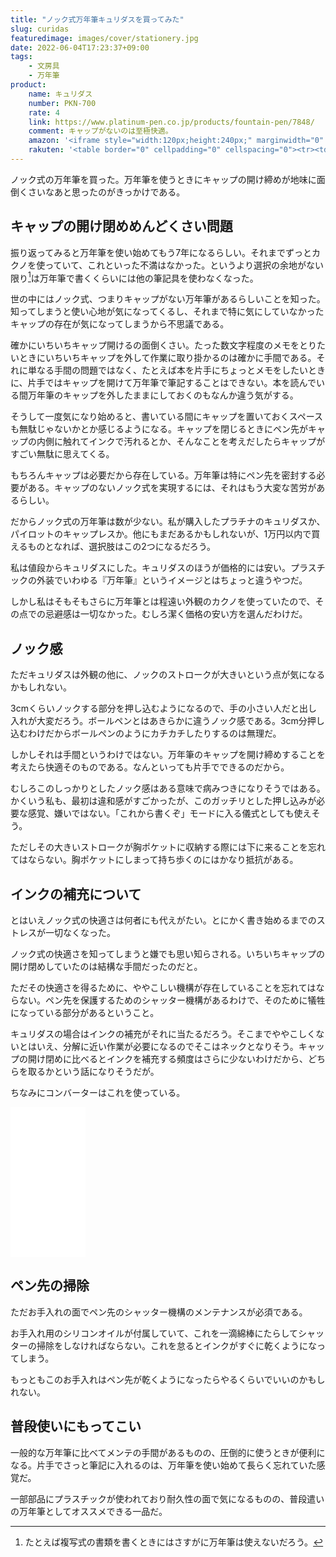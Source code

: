 ```yaml
---
title: "ノック式万年筆キュリダスを買ってみた"
slug: curidas
featuredimage: images/cover/stationery.jpg
date: 2022-06-04T17:23:37+09:00
tags:
    - 文房具
    - 万年筆
product:
    name: キュリダス
    number: PKN-700
    rate: 4
    link: https://www.platinum-pen.co.jp/products/fountain-pen/7848/
    comment: キャップがないのは至極快適。
    amazon: '<iframe style="width:120px;height:240px;" marginwidth="0" marginheight="0" scrolling="no" frameborder="0" src="//rcm-fe.amazon-adsystem.com/e/cm?lt1=_blank&bc1=000000&IS2=1&bg1=FFFFFF&fc1=000000&lc1=0000FF&t=illusionspace-22&language=ja_JP&o=9&p=8&l=as4&m=amazon&f=ifr&ref=as_ss_li_til&asins=B08443VTWW&linkId=57798445c25db51e15060fc68182cfd2"></iframe>'
    rakuten: '<table border="0" cellpadding="0" cellspacing="0"><tr><td><div style="border:1px solid #95a5a6;border-radius:.75rem;background-color:#FFFFFF;width:504px;margin:0px;padding:5px;text-align:center;overflow:hidden;"><table><tr><td style="width:240px"><a href="https://hb.afl.rakuten.co.jp/ichiba/19265b61.72de778e.19265b62.7ef47cb8/?pc=https%3A%2F%2Fitem.rakuten.co.jp%2Fkadenshop%2F4198-pla-0622-46%2F&link_type=picttext&ut=eyJwYWdlIjoiaXRlbSIsInR5cGUiOiJwaWN0dGV4dCIsInNpemUiOiIyNDB4MjQwIiwibmFtIjoxLCJuYW1wIjoicmlnaHQiLCJjb20iOjEsImNvbXAiOiJkb3duIiwicHJpY2UiOjEsImJvciI6MSwiY29sIjoxLCJiYnRuIjoxLCJwcm9kIjowLCJhbXAiOmZhbHNlfQ%3D%3D" target="_blank" rel="nofollow sponsored noopener" style="word-wrap:break-word;"  ><img src="https://hbb.afl.rakuten.co.jp/hgb/19265b61.72de778e.19265b62.7ef47cb8/?me_id=1244202&item_id=10541519&pc=https%3A%2F%2Fthumbnail.image.rakuten.co.jp%2F%400_mall%2Fkadenshop%2Fcabinet%2Fflash1%2Fofficebung19%2F4198-pla-0622-46_1.jpg%3F_ex%3D240x240&s=240x240&t=picttext" border="0" style="margin:2px" alt="[商品価格に関しましては、リンクが作成された時点と現時点で情報が変更されている場合がございます。]" title="[商品価格に関しましては、リンクが作成された時点と現時点で情報が変更されている場合がございます。]"></a></td><td style="vertical-align:top;width:248px;"><p style="font-size:12px;line-height:1.4em;text-align:left;margin:0px;padding:2px 6px;word-wrap:break-word"><a href="https://hb.afl.rakuten.co.jp/ichiba/19265b61.72de778e.19265b62.7ef47cb8/?pc=https%3A%2F%2Fitem.rakuten.co.jp%2Fkadenshop%2F4198-pla-0622-46%2F&link_type=picttext&ut=eyJwYWdlIjoiaXRlbSIsInR5cGUiOiJwaWN0dGV4dCIsInNpemUiOiIyNDB4MjQwIiwibmFtIjoxLCJuYW1wIjoicmlnaHQiLCJjb20iOjEsImNvbXAiOiJkb3duIiwicHJpY2UiOjEsImJvciI6MSwiY29sIjoxLCJiYnRuIjoxLCJwcm9kIjowLCJhbXAiOmZhbHNlfQ%3D%3D" target="_blank" rel="nofollow sponsored noopener" style="word-wrap:break-word;"  >プラチナ万年筆 CURIDAS キュリダス 万年筆 PKN-7000（デジタルライフ）</a><br><span >価格：6000円（税込、送料無料)</span> <span style="color:#BBB">(2021/11/1時点)</span></p><div style="margin:10px;"><a href="https://hb.afl.rakuten.co.jp/ichiba/19265b61.72de778e.19265b62.7ef47cb8/?pc=https%3A%2F%2Fitem.rakuten.co.jp%2Fkadenshop%2F4198-pla-0622-46%2F&link_type=picttext&ut=eyJwYWdlIjoiaXRlbSIsInR5cGUiOiJwaWN0dGV4dCIsInNpemUiOiIyNDB4MjQwIiwibmFtIjoxLCJuYW1wIjoicmlnaHQiLCJjb20iOjEsImNvbXAiOiJkb3duIiwicHJpY2UiOjEsImJvciI6MSwiY29sIjoxLCJiYnRuIjoxLCJwcm9kIjowLCJhbXAiOmZhbHNlfQ%3D%3D" target="_blank" rel="nofollow sponsored noopener" style="word-wrap:break-word;"  ><img src="https://static.affiliate.rakuten.co.jp/makelink/rl.svg" style="float:left;max-height:27px;width:auto;margin-top:0"></a><a href="https://hb.afl.rakuten.co.jp/ichiba/19265b61.72de778e.19265b62.7ef47cb8/?pc=https%3A%2F%2Fitem.rakuten.co.jp%2Fkadenshop%2F4198-pla-0622-46%2F%3Fscid%3Daf_pc_bbtn&link_type=picttext&ut=eyJwYWdlIjoiaXRlbSIsInR5cGUiOiJwaWN0dGV4dCIsInNpemUiOiIyNDB4MjQwIiwibmFtIjoxLCJuYW1wIjoicmlnaHQiLCJjb20iOjEsImNvbXAiOiJkb3duIiwicHJpY2UiOjEsImJvciI6MSwiY29sIjoxLCJiYnRuIjoxLCJwcm9kIjowLCJhbXAiOmZhbHNlfQ==" target="_blank" rel="nofollow sponsored noopener" style="word-wrap:break-word;"  ><div style="float:right;width:41%;height:27px;background-color:#bf0000;color:#fff!important;font-size:12px;font-weight:500;line-height:27px;margin-left:1px;padding: 0 12px;border-radius:16px;cursor:pointer;text-align:center;">楽天で購入</div></a></div></td></tr></table></div><br><p style="color:#000000;font-size:12px;line-height:1.4em;margin:5px;word-wrap:break-word"></p></td></tr></table>'
---
```


ノック式の万年筆を買った。万年筆を使うときにキャップの開け締めが地味に面倒くさいなあと思ったのがきっかけである。

<!--more-->

## キャップの開け閉めめんどくさい問題

振り返ってみると万年筆を使い始めてもう7年になるらしい。それまでずっとカクノを使っていて、これといった不満はなかった。というより選択の余地がない限り[^1]は万年筆で書くくらいには他の筆記具を使わなくなった。

世の中にはノック式、つまりキャップがない万年筆があるらしいことを知った。知ってしまうと使い心地が気になってくるし、それまで特に気にしていなかったキャップの存在が気になってしまうから不思議である。

確かにいちいちキャップ開けるの面倒くさい。たった数文字程度のメモをとりたいときにいちいちキャップを外して作業に取り掛かるのは確かに手間である。それに単なる手間の問題ではなく、たとえば本を片手にちょっとメモをしたいときに、片手ではキャップを開けて万年筆で筆記することはできない。本を読んでいる間万年筆のキャップを外したままにしておくのもなんか違う気がする。

そうして一度気になり始めると、書いている間にキャップを置いておくスペースも無駄じゃないかとか感じるようになる。キャップを閉じるときにペン先がキャップの内側に触れてインクで汚れるとか、そんなことを考えだしたらキャップがすごい無駄に思えてくる。

もちろんキャップは必要だから存在している。万年筆は特にペン先を密封する必要がある。キャップのないノック式を実現するには、それはもう大変な苦労があるらしい。

だからノック式の万年筆は数が少ない。私が購入したプラチナのキュリダスか、パイロットのキャップレスか。他にもまだあるかもしれないが、1万円以内で買えるものとなれば、選択肢はこの2つになるだろう。

私は値段からキュリダスにした。キュリダスのほうが価格的には安い。プラスチックの外装でいわゆる『万年筆』というイメージとはちょっと違うやつだ。

しかし私はそもそもさらに万年筆とは程遠い外観のカクノを使っていたので、その点での忌避感は一切なかった。むしろ潔く価格の安い方を選んだわけだ。

## ノック感

ただキュリダスは外観の他に、ノックのストロークが大きいという点が気になるかもしれない。

3cmくらいノックする部分を押し込むようになるので、手の小さい人だと出し入れが大変だろう。ボールペンとはあきらかに違うノック感である。3cm分押し込むわけだからボールペンのようにカチカチしたりするのは無理だ。

しかしそれは手間というわけではない。万年筆のキャップを開け締めすることを考えたら快適そのものである。なんといっても片手でできるのだから。

むしろこのしっかりとしたノック感はある意味で病みつきになりそうではある。かくいう私も、最初は違和感がすごかったが、このガッチリとした押し込みが必要な感覚、嫌いではない。「これから書くぞ」モードに入る儀式としても使えそう。

ただしその大きいストロークが胸ポケットに収納する際には下に来ることを忘れてはならない。胸ポケットにしまって持ち歩くのにはかなり抵抗がある。

## インクの補充について

とはいえノック式の快適さは何者にも代えがたい。とにかく書き始めるまでのストレスが一切なくなった。

ノック式の快適さを知ってしまうと嫌でも思い知らされる。いちいちキャップの開け閉めしていたのは結構な手間だったのだと。

ただその快適さを得るために、ややこしい機構が存在していることを忘れてはならない。ペン先を保護するためのシャッター機構があるわけで、そのために犠牲になっている部分があるということ。

キュリダスの場合はインクの補充がそれに当たるだろう。そこまでややこしくないとはいえ、分解に近い作業が必要になるのでそこはネックとなりそう。キャップの開け閉めに比べるとインクを補充する頻度はさらに少ないわけだから、どちらを取るかという話になりそうだが。

ちなみにコンバーターはこれを使っている。

<iframe sandbox="allow-popups allow-scripts allow-modals allow-forms allow-same-origin" style="width:120px;height:240px;" marginwidth="0" marginheight="0" scrolling="no" frameborder="0" src="//rcm-fe.amazon-adsystem.com/e/cm?lt1=_blank&bc1=000000&IS2=1&bg1=FFFFFF&fc1=000000&lc1=0000FF&t=illusionspace-22&language=ja_JP&o=9&p=8&l=as4&m=amazon&f=ifr&ref=as_ss_li_til&asins=B08ZSJZ18L&linkId=47eea6965036866fdf2eaa1d142095fd"></iframe>

## ペン先の掃除

ただお手入れの面でペン先のシャッター機構のメンテナンスが必須である。

お手入れ用のシリコンオイルが付属していて、これを一滴綿棒にたらしてシャッターの掃除をしなければならない。これを怠るとインクがすぐに乾くようになってしまう。

もっともこのお手入れはペン先が乾くようになったらやるくらいでいいのかもしれない。

## 普段使いにもってこい

一般的な万年筆に比べてメンテの手間があるものの、圧倒的に使うときが便利になる。片手でさっと筆記に入れるのは、万年筆を使い始めて長らく忘れていた感覚だ。

一部部品にプラスチックが使われており耐久性の面で気になるものの、普段遣いの万年筆としてオススメできる一品だ。



[^1]: たとえば複写式の書類を書くときにはさすがに万年筆は使えないだろう。